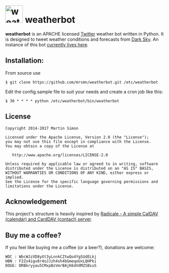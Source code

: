 <h1><img src="https://raw.github.com/mrsmn/weatherbot/master/doc/weatherbot.png" height=55 alt="weatherbot" title="weatherbot"> weatherbot</h1>

**weatherbot** is an APACHE licensed [Twitter](https://twitter.com) weather bot written in Python. It is designed to tweet weather conditions and forecasts from [Dark Sky](https://darksky.net/).
An instance of this bot [currently lives here](https://twitter.com/luxweather).

## Installation:

From source use

    $ git clone https://github.com/mrsmn/weatherbot.git /etc/weatherbot


Edit the config.sample file to suit your needs and create a cron job like this:

    $ 30 * * * * python /etc/weatherbot/bin/weatherbot

## License

```
Copyright 2014-2017 Martin Simon

Licensed under the Apache License, Version 2.0 (the "License");
you may not use this file except in compliance with the License.
You may obtain a copy of the License at

   http://www.apache.org/licenses/LICENSE-2.0

Unless required by applicable law or agreed to in writing, software
distributed under the License is distributed on an "AS IS" BASIS,
WITHOUT WARRANTIES OR CONDITIONS OF ANY KIND, either express or implied.
See the License for the specific language governing permissions and
limitations under the License.

```

## Acknowledgement

This project's structure is heavily inspired by [Radicale - A simple CalDAV (calendar) and CardDAV (contact) server](https://github.com/Kozea/Radicale).


## Buy me a coffee?

If you feel like buying me a coffee (or a beer?), donations are welcome:

```
WDC : WbcWJzVD8yXt3yLnnkCZtwQo4YgSUdELkj
HBN : F2Zs4igv8r4oJJzh4sh4bGmeqoUxLQHPki
DOGE: DRBkryyau5CMxpBzVmrBAjK6dVdMZSBsuS
```
